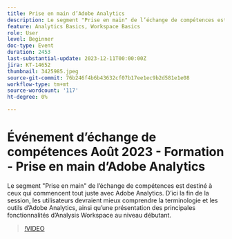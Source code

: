```yaml
---
title: Prise en main d’Adobe Analytics
description: Le segment "Prise en main" de l’échange de compétences est destiné à ceux qui commencent tout juste avec Adobe Analytics. D’ici la fin de la session, les utilisateurs devraient mieux comprendre la terminologie et les outils d’Adobe Analytics, ainsi qu’une présentation des principales fonctionnalités d’Analysis Workspace au niveau débutant.
feature: Analytics Basics, Workspace Basics
role: User
level: Beginner
doc-type: Event
duration: 2453
last-substantial-update: 2023-12-11T00:00:00Z
jira: KT-14652
thumbnail: 3425985.jpeg
source-git-commit: 76b246f4b6b43632cf07b17ee1ec9b2d581e1e08
workflow-type: tm+mt
source-wordcount: '117'
ht-degree: 0%

---
```



# Événement d’échange de compétences Août 2023 - Formation - Prise en main d’Adobe Analytics

Le segment &quot;Prise en main&quot; de l’échange de compétences est destiné à ceux qui commencent tout juste avec Adobe Analytics. D’ici la fin de la session, les utilisateurs devraient mieux comprendre la terminologie et les outils d’Adobe Analytics, ainsi qu’une présentation des principales fonctionnalités d’Analysis Workspace au niveau débutant.

>[!VIDEO](https://video.tv.adobe.com/v/3425985/?learn=on)
